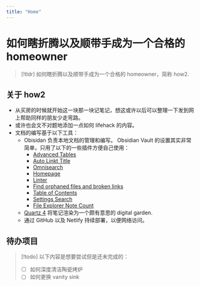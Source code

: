 ```yaml
---
title: "Home"
---
```


# 如何瞎折腾以及顺带手成为一个合格的 homeowner

> [!tldr] 如何瞎折腾以及顺带手成为一个合格的 homeowner，简称 how2.

## 关于 how2

- 从买房的时候就开始这一块那一块记笔记，想这或许以后可以整理一下发到网上帮助同样的朋友少走弯路。
- 或许也会文不对题地添加一点如何 lifehack 的内容。
- 文档的编写基于以下工具：
  - Obisidan 负责本地文档的管理和编写。 Obsidian Vault 的设置其实非常简单，只用了以下的一些插件方便自己使用：
    - [Advanced Tables](https://github.com/tgrosinger/advanced-tables-obsidian)
    - [Auto Linkt Title](https://github.com/zolrath/obsidian-auto-link-title)
    - [Omnisearch](https://github.com/scambier/obsidian-omnisearch)
    - [Homepage](https://github.com/mirnovov/obsidian-homepage)
    - [Linter](https://github.com/platers/obsidian-linter)
    - [Find orphaned files and broken links](https://github.com/Vinzent03/find-unlinked-files)
    - [Table of Contents](https://github.com/hipstersmoothie/obsidian-plugin-toc)
    - [Settings Search](https://github.com/javalent/settings-search)
    - [File Explorer Note Count](https://github.com/ozntel/file-explorer-note-count)
  - [Quartz 4](https://quartz.jzhao.xyz) 将笔记渲染为一个颇有意思的 digital garden.
  - 通过 GitHub 以及 Netlify 持续部署，以便网络访问。

## 待办项目

> [!todo] 以下内容是想要尝试但是还未完成的：
>
> - [ ] 如何深度清洁陶瓷烤炉
> - [ ] 如何更换 vanity sink
